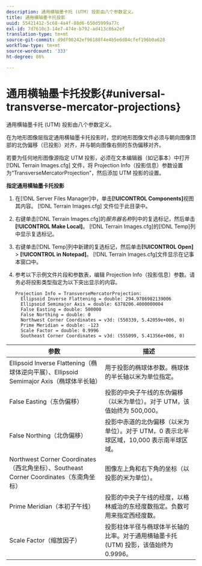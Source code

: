 ```yaml
---
description: 通用横轴墨卡托 (UTM) 投影由八个参数定义。
title: 通用横轴墨卡托投影
uuid: 55421412-5c68-4a4f-88d6-650d5999a77c
exl-id: 7d7610c3-14e7-474e-b792-ad413c86a2ef
translation-type: tm+mt
source-git-commit: d9df90242ef96188f4e4b5e6d04cfef196b0a628
workflow-type: tm+mt
source-wordcount: '333'
ht-degree: 86%

---
```


# 通用横轴墨卡托投影{#universal-transverse-mercator-projections}

通用横轴墨卡托 (UTM) 投影由八个参数定义。

在为地形图像层指定通用横轴墨卡托投影时，您的地形图像文件必须与朝向图像顶部的北伪偏移（已投影）对齐，并与朝向图像右侧的东伪偏移对齐。

若要为任何地形图像源指定 UTM 投影，必须在文本编辑器（如记事本）中打开 [!DNL Terrain Images.cfg] 文件，将 Projection Info（投影信息）参数设置为“TransverseMercatorProjection”，然后添加 UTM 投影的设置。

**指定通用横轴墨卡托投影**

1. 在[!DNL Server Files Manager]中，单击&#x200B;**[!UICONTROL Components]**&#x200B;视图其内容。 [!DNL Terrain Images.cfg] 文件位于此目录中。

1. 右键单击[!DNL Terrain Images.cfg]的&#x200B;*服务器名称*&#x200B;列中的复选标记，然后单击&#x200B;**[!UICONTROL Make Local]**。 [!DNL Terrain Images.cfg]的[!DNL Temp]列中显示复选标记。

1. 右键单击[!DNL Temp]列中新建的复选标记，然后单击&#x200B;**[!UICONTROL Open]** > **[!UICONTROL in Notepad]**。 [!DNL Terrain Images.cfg]文件显示在记事本窗口中。

1. 参考以下示例文件片段和参数表，编辑 Projection Info（投影信息）参数。请务必将投影类型指定为以下突出显示的内容。

   ```
   Projection Info = TransverseMercatorProjection:
     Ellipsoid Inverse Flattening = double: 294.9786982139006
     Ellipsoid Semimajor Axis = double: 6378206.4000000004
     False Easting = double: 500000
     False Northing = double: 0
     Northwest Corner Coordinates = v3d: (550339, 5.42059e+006, 0)
     Prime Meridian = double: -123
     Scale Factor = double: 0.9996
     Southeast Corner Coordinates = v3d: (555099, 5.41356e+006, 0)
   ```

| 参数 | 描述 |
|---|---|
| Ellipsoid Inverse Flattening（椭球体逆向平展）、Ellipsoid Semimajor Axis（椭球体半长轴） | 用于投影的椭球体参数。椭球体的半长轴以米为单位指定。 |
| False Easting（东伪偏移） | 投影的中央子午线的东伪偏移（以米为单位）。对于 UTM，该值始终为 500,000。 |
| False Northing（北伪偏移） | 投影中赤道的北伪偏移（以米为单位）。对于 UTM，0 表示北半球区域，10,000 表示南半球区域。 |
| Northwest Corner Coordinates（西北角坐标）、Southeast Corner Coordinates（东南角坐标） | 图像左上角和右下角的坐标（以投影的米为单位）。 |
| Prime Meridian（本初子午线） | 投影的中央子午线的经度，以格林威治的东经度数指定。负数可用来指定西经度数。 |
| Scale Factor（缩放因子） | 投影柱体半径与椭球体半长轴的比率。对于通用横轴墨卡托 (UTM) 投影，该值始终为 0.9996。 |
